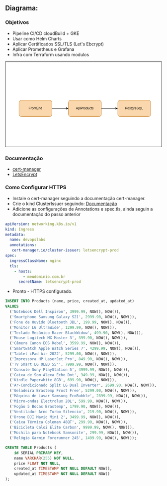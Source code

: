 ## Diagrama:

### Objetivos
 - Pipeline CI/CD cloudBuild + GKE
 - Usar como Helm Charts 
 - Aplicar Certificados SSL/TLS (Let's Ebcrypt)
 - Aplicar Prometheus e Grafana
 - Infra com Terraform usando modulos



![Diagrama](./docs-assets/diagrama.drawio.png)

### Documentação
- [cert-manager](https://cert-manager.io/)
- [LetsEncrypt](https://letsencrypt.org/)

### Como Configurar HTTPS
- Instale o cert-manager seguindo a documentação cert-manager.
- Crie o kind ClusterIssuer seguindo: [Documentação](https://cert-manager.io/docs/tutorials/acme/nginx-ingress/)
- Adicione as configurações de Annotations e spec.tls, ainda seguin a documentação do passo anterior
```YAML
apiVersion: networking.k8s.io/v1
kind: Ingress
metadata:
  name: devopslabs
  annotations:
   cert-manager.io/cluster-issuer: letsencrypt-prod
spec:
  ingressClassName: nginx
  tls:
    - hosts:
        - meudominio.com.br
      secretName: letsencrypt-prod
```
- Pronto - HTTPS configurado.

```SQL
INSERT INTO Products (name, price, created_at, updated_at)
VALUES 
  ('Notebook Dell Inspiron', 3999.99, NOW(), NOW()),
  ('Smartphone Samsung Galaxy S21', 2999.90, NOW(), NOW()),
  ('Fone de Ouvido Bluetooth JBL', 199.99, NOW(), NOW()),
  ('Monitor LG UltraWide', 1299.99, NOW(), NOW()),
  ('Teclado Mecânico Razer BlackWidow', 499.90, NOW(), NOW()),
  ('Mouse Logitech MX Master 3', 399.90, NOW(), NOW()),
  ('Câmera Canon EOS Rebel', 3599.99, NOW(), NOW()),
  ('Smartwatch Apple Watch Series 7', 4299.99, NOW(), NOW()),
  ('Tablet iPad Air 2022', 5299.00, NOW(), NOW()),
  ('Impressora HP LaserJet Pro', 849.90, NOW(), NOW()),
  ('TV Smart LG OLED 55"', 7999.99, NOW(), NOW()),
  ('Console Sony PlayStation 5', 4999.99, NOW(), NOW()),
  ('Caixa de Som Alexa Echo Dot', 349.99, NOW(), NOW()),
  ('Kindle Paperwhite 8GB', 699.90, NOW(), NOW()),
  ('Ar-Condicionado Split LG Dual Inverter', 2699.90, NOW(), NOW()),
  ('Geladeira Brastemp Frost Free', 5299.00, NOW(), NOW()),
  ('Máquina de Lavar Samsung EcoBubble', 2899.99, NOW(), NOW()),
  ('Micro-ondas Electrolux 20L', 599.99, NOW(), NOW()),
  ('Fogão 5 Bocas Brastemp', 1799.90, NOW(), NOW()),
  ('Ventilador Arno Turbo Silencio', 219.90, NOW(), NOW()),
  ('Drone DJI Mavic Mini 2', 3499.99, NOW(), NOW()),
  ('Caixa Térmica Coleman 48QT', 299.90, NOW(), NOW()),
  ('Bicicleta Caloi Elite Carbon', 9999.99, NOW(), NOW()),
  ('Mochila para Notebook Samsonite', 299.99, NOW(), NOW()),
  ('Relógio Garmin Forerunner 245', 1499.99, NOW(), NOW());

```
```SQL
CREATE TABLE Products (
    id SERIAL PRIMARY KEY, 
    name VARCHAR(255) NOT NULL,
    price FLOAT NOT NULL, 
    created_at TIMESTAMP NOT NULL DEFAULT NOW(), 
    updated_at TIMESTAMP NOT NULL DEFAULT NOW() 
);

```